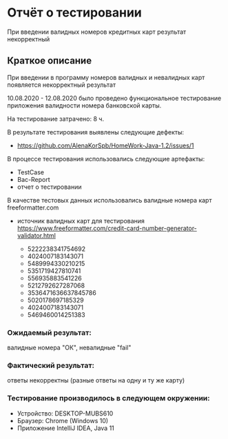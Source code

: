 # Отчёт о тестировании  
При введении валидных номеров кредитных карт результат некорректный
## Краткое описание 
При введении в программу номеров валидных и невалидных карт появляется некорректный результат

10.08.2020 - 12.08.2020 было проведено функциональное тестирование приложения валидности номера банковской карты. 

На тестирование затрачено: 8 ч.


В результате тестирования выявлены следующие дефекты:
* https://github.com/AlenaKorSpb/HomeWork-Java-1.2/issues/1

В процессе тестирования использовались следующие артефакты:
* TestCаse
* Bac-Report
* отчет о тестировании

В качестве тестовых данных использовались валидные номера карт freeformatter.com

* источник валидных карт для тестирования https://www.freeformatter.com/credit-card-number-generator-validator.html

    * 5222238341754692 
    * 4024007183143071                               
    * 5489994330210215  
    * 5351719427810741                                  
    * 556935883541226  
    * 5212792627287068 
    * 3536471636637845786 
    * 5020178697185329   
    * 4024007183143071 
    * 5469460014251383 

### Ожидаемый результат:
 валидные номера "ОК", невалидные "fail"

### Фактический результат: 
ответы некорректны (разные ответы на одну и ту же карту)


### Тестирование производилось в следующем окружении:
* Устройство: DESKTOP-MUBS610
* Браузер: Chrome (Windows 10)
* Приложение IntelliJ IDEA, Java 11